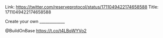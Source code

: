 Link:  https://twitter.com/reserveprotocol/status/1711049422174658588
Title: 1711049422174658588

Create your own _____________

 @BuildOnBase https://t.co/t4LBqWYVo2